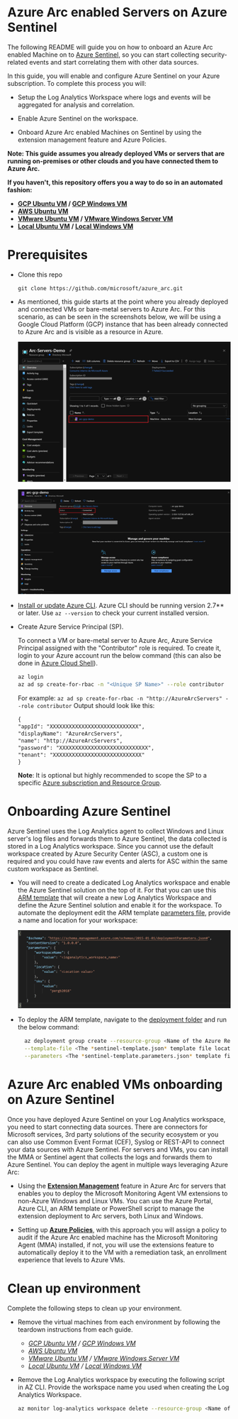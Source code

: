# Azure Arc enabled Servers on Azure Sentinel

The following README will guide you on how to onboard an Azure Arc enabled Machine on to [Azure Sentinel](https://docs.microsoft.com/es-es/azure/sentinel/), so you can start collecting security-related events and start correlating them with other data sources. 

In this guide, you will enable and configure Azure Sentinel on your Azure subscription. To complete this process you will: 

* Setup the Log Analytics Workspace where logs and events will be aggregated for analysis and correlation. 

* Enable Azure Sentinel on the workspace. 

* Onboard Azure Arc enabled Machines on Sentinel by using the extension management feature and Azure Policies. 


**Note: This guide assumes you already deployed VMs or servers that are running on-premises or other clouds and you have connected them to Azure Arc.**

**If you haven't, this repository offers you a way to do so in an automated fashion:**
- **[GCP Ubuntu VM](gcp_terraform_ubuntu.md) / [GCP Windows VM](gcp_terraform_windows.md)**
- **[AWS Ubuntu VM](aws_terraform_ubuntu.md)**
- **[VMware Ubuntu VM](vmware_terraform_ubuntu.md) / [VMware Windows Server VM](vmware_terraform_winsrv.md)**
- **[Local Ubuntu VM](local_vagrant_ubuntu.md) / [Local Windows VM](local_vagrant_windows.md)**

# Prerequisites

* Clone this repo

    ```terminal
    git clone https://github.com/microsoft/azure_arc.git
    ```

* As mentioned, this guide starts at the point where you already deployed and connected VMs or bare-metal servers to Azure Arc. For this scenario, as can be seen in the screenshots below, we will be using a Google Cloud Platform (GCP) instance that has been already connected to Azure Arc and is visible as a resource in Azure.

    ![](../img/azuresentinel/01.png)

    ![](../img/azuresentinel/02.png)

  
* [Install or update Azure CLI](https://docs.microsoft.com/en-us/cli/azure/install-azure-cli?view=azure-cli-latest). Azure CLI should be running version 2.7** or later. Use ```az --version``` to check your current installed version.

* Create Azure Service Principal (SP).   

    To connect a VM or bare-metal server to Azure Arc, Azure Service Principal assigned with the "Contributor" role is required. To create it, login to your Azure account run the below command (this can also be done in [Azure Cloud Shell](https://shell.azure.com/)).

    ```bash
    az login
    az ad sp create-for-rbac -n "<Unique SP Name>" --role contributor
    ```
    For example:
    ```az ad sp create-for-rbac -n "http://AzureArcServers" --role contributor```
    Output should look like this:
    ```
    {
    "appId": "XXXXXXXXXXXXXXXXXXXXXXXXXXXX",
    "displayName": "AzureArcServers",
    "name": "http://AzureArcServers",
    "password": "XXXXXXXXXXXXXXXXXXXXXXXXXXXX",
    "tenant": "XXXXXXXXXXXXXXXXXXXXXXXXXXXX"
    }
    ```
    
  **Note**: It is optional but highly recommended to scope the SP to a specific [Azure subscription and Resource Group](https://docs.microsoft.com/en-us/cli/azure/ad/sp?view=azure-cli-latest).

# Onboarding Azure Sentinel

Azure Sentinel uses the Log Analytics agent to collect Windows and Linux server's log files and forwards them to Azure Sentinel, the data collected is stored in a Log Analytics workspace. Since you cannot use the default workspace created by Azure Security Center (ASC), a custom one is required and you could have raw events and alerts for ASC within the same custom workspace as Sentinel.

* You will need to create a dedicated Log Analytics workspace and enable the Azure Sentinel solution on the top of it. For that you can use this [ARM template](../azuresentinel/arm/sentinel-template.json) that will create a new Log Analytics Workspace and define the Azure Sentinel solution and enable it for the workspace. To automate the deployment edit the ARM template [parameters file](../azuresentinel/arm/sentinel-template.parameters.json), provide a name and location for your workspace:

    ![](../img/azuresentinel/03.png)

* To deploy the ARM template, navigate to the [deployment folder](../azuresentinel/arm) and run the below command:

  ```bash
    az deployment group create --resource-group <Name of the Azure Resource Group> \
    --template-file <The *sentinel-template.json* template file location> \
    --parameters <The *sentinel-template.parameters.json* template file location>
  ```

# Azure Arc enabled VMs onboarding on Azure Sentinel 

Once you have deployed Azure Sentinel on your Log Analytics workspace, you need to start connecting data sources. There are connectors for Microsoft services, 3rd party solutions of the security ecosystem or you can also use Common Event Format (CEF), Syslog or REST-API to connect your data sources with Azure Sentinel. For servers and VMs, you can install the MMA or Sentinel agent that collects the logs and forwards them to Azure Sentinel. You can deploy the agent in multiple ways leveraging Azure Arc: 

* Using the **[Extension Management](arc_vm_extension_mma_arm.md)** feature in Azure Arc for servers that enables you to deploy the Microsoft Monitoring Agent VM extensions to non-Azure Windows and Linux VMs. You can use the Azure Portal, Azure CLI, an ARM template or PowerShell script to manage the extension deployment to Arc servers, both Linux and Windows. 

* Setting up **[Azure Policies](arc_policies_mma.md)**, with this approach you will assign a policy to audit if the Azure Arc enabled machine has the Microsoft Monitoring Agent (MMA) installed, if not, you will use the extensions feature to automatically deploy it to the VM with a remediation task, an enrollment experience that levels to Azure VMs. 

# Clean up environment

Complete the following steps to clean up your environment.

* Remove the virtual machines from each environment by following the teardown instructions from each guide.

    - *[GCP Ubuntu VM](gcp_terraform_ubuntu.md) / [GCP Windows VM](gcp_terraform_windows.md)*
    - *[AWS Ubuntu VM](aws_terraform_ubuntu.md)*
    - *[VMware Ubuntu VM](vmware_terraform_ubuntu.md) / [VMware Windows Server VM](vmware_terraform_winsrv.md)*
    - *[Local Ubuntu VM](local_vagrant_ubuntu.md) / [Local Windows VM](local_vagrant_windows.md)*

* Remove the Log Analytics workspace by executing the following script in AZ CLI. Provide the workspace name you used when creating the Log Analytics Workspace.

    ```bash
    az monitor log-analytics workspace delete --resource-group <Name of the Azure Resource Group> --workspace-name <Log Analytics Workspace Name> --yes
    ```
